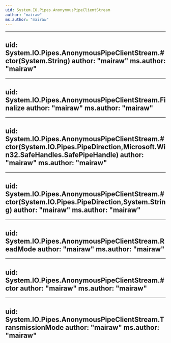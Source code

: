 ```yaml
---
uid: System.IO.Pipes.AnonymousPipeClientStream
author: "mairaw"
ms.author: "mairaw"
---
```


---
uid: System.IO.Pipes.AnonymousPipeClientStream.#ctor(System.String)
author: "mairaw"
ms.author: "mairaw"
---

---
uid: System.IO.Pipes.AnonymousPipeClientStream.Finalize
author: "mairaw"
ms.author: "mairaw"
---

---
uid: System.IO.Pipes.AnonymousPipeClientStream.#ctor(System.IO.Pipes.PipeDirection,Microsoft.Win32.SafeHandles.SafePipeHandle)
author: "mairaw"
ms.author: "mairaw"
---

---
uid: System.IO.Pipes.AnonymousPipeClientStream.#ctor(System.IO.Pipes.PipeDirection,System.String)
author: "mairaw"
ms.author: "mairaw"
---

---
uid: System.IO.Pipes.AnonymousPipeClientStream.ReadMode
author: "mairaw"
ms.author: "mairaw"
---

---
uid: System.IO.Pipes.AnonymousPipeClientStream.#ctor
author: "mairaw"
ms.author: "mairaw"
---

---
uid: System.IO.Pipes.AnonymousPipeClientStream.TransmissionMode
author: "mairaw"
ms.author: "mairaw"
---
